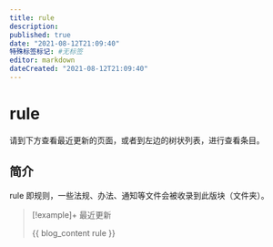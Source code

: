 ```yaml
---
title: rule
description:
published: true
date: "2021-08-12T21:09:40"
特殊标签标记: #无标签
editor: markdown
dateCreated: "2021-08-12T21:09:40"
---
```


# rule

请到下方查看最近更新的页面，或者到左边的树状列表，进行查看条目。

## 简介

rule 即规则，一些法规、办法、通知等文件会被收录到此版块（文件夹）。

> [!example]+ 最近更新
>
> {{ blog_content rule }}
